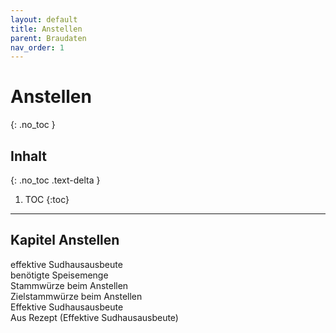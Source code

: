 ```yaml
---
layout: default
title: Anstellen
parent: Braudaten
nav_order: 1
---
```


# Anstellen
{: .no_toc }

## Inhalt
{: .no_toc .text-delta }

1. TOC
{:toc}

---

## Kapitel Anstellen
effektive Sudhausausbeute  
benötigte Speisemenge  
Stammwürze beim Anstellen  
Zielstammwürze beim Anstellen  
Effektive Sudhausausbeute  
Aus Rezept (Effektive Sudhausausbeute)  
